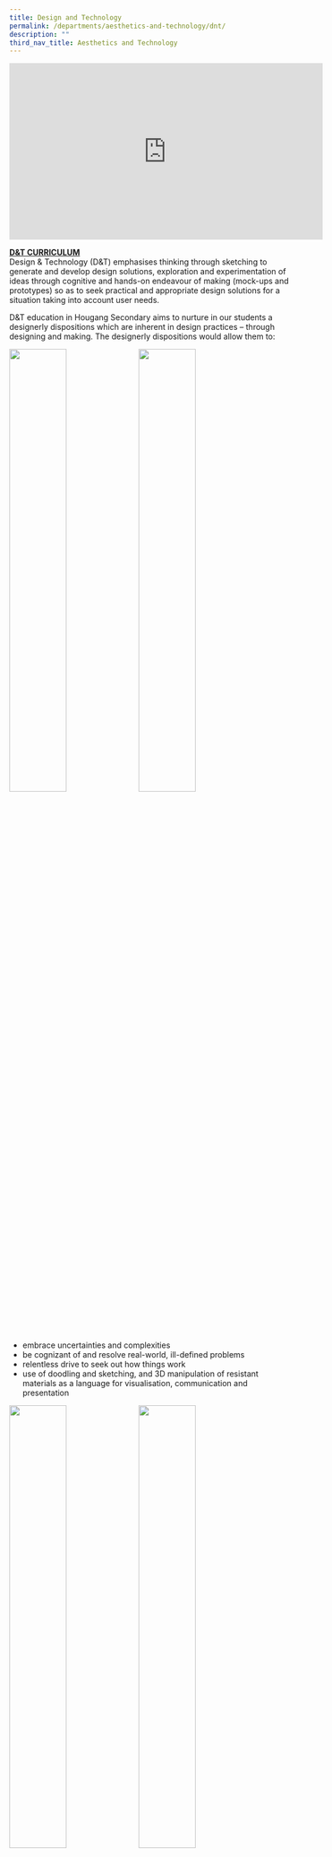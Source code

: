 ```yaml
---
title: Design and Technology
permalink: /departments/aesthetics-and-technology/dnt/
description: ""
third_nav_title: Aesthetics and Technology
---
```

<center><iframe width="560" height="315" src="https://www.youtube.com/embed/S_Nt0Y6sInw" title="YouTube video player" frameborder="0" allow="accelerometer; autoplay; clipboard-write; encrypted-media; gyroscope; picture-in-picture; web-share" allowfullscreen=""></iframe></center>

**<u>D&amp;T CURRICULUM</u>**    
Design &amp; Technology (D&amp;T) emphasises thinking through sketching to generate and develop design solutions, exploration and experimentation of ideas through cognitive and hands-on endeavour of making (mock-ups and prototypes) so as to seek practical and appropriate design solutions for a situation taking into account user needs.

D&amp;T education in Hougang Secondary aims to nurture in our students a designerly dispositions which are inherent in design practices – through designing and making. The designerly dispositions would allow them to:

<img src="/images/DT1.png" style="width:45%">

<img src="/images/DT2.jpeg" style="width:45%">
		 
*   embrace uncertainties and complexities
*   be cognizant of and resolve real-world, ill-defined problems
*   relentless drive to seek out how things work
*   use of doodling and sketching, and 3D manipulation of resistant materials as a language for visualisation, communication and presentation


<img src="/images/DT3.jpeg" style="width:45%">

<img src="/images/DT4.jpeg" style="width:45%">


**<u>ENRICHMENTS</u>**

**Ignite Challenges**   
The D&amp;T students participates in IgnITE challenge at ITE. Organised by the Institute of Technical Education (ITE), the IgnITE Skills Challenge is an annual competition that presents students to technical abilities and nurtures a deeper appreciation of courses offered by ITE. Challenges are intended to be appealing and fun, for the joy of learning.

Daedalus Challenge    
*   Create a Glider using Computer-Aided Design (CAD) Software
*   Develop skills in using CAD software to design and assemble an aerodynamic glider that can clear obstacles.&nbsp;

**Ignite Challenge – Dream Glider**

In semester 1, the D&amp;T students participated in the Flying Saucer IgnITE challenge at ITE central.

The objective of this program is to allow our students to work with electronics components and interpret circuit diagrams. Students also gained hands-on experience in taking electrical measurements.

A total of 12 students in 4 teams participated in the Challenge. They constructed a circuit based on the given circuit diagram. The task also required the participants to demonstrate the operation of the circuit, taking measurement and recording of the voltages of electronic components.

At the final event, teams competed in the launching and landing of their ‘Flying Saucers’ accurately. The teams with the best scores will qualify for the finals. The teams were scored according to their

1.  Speed of assembly
2.  Circuit functionality
3.  Accuracy of measurements
4.  Landing accuracy


Skill Level 1: Identify the electronics components and their functions   
Skill Level 2: Interpret circuit diagram   
Skill Level 3: Connect an electronics circuit with blinking LED and motor.

**SciTecHuMatics 2019 – Environmental Awareness**

SciTecHuMAtics is a programme designed to engage pupils through inter-disciplinary student-centered activities and to provide an opportunity for students to explore the inter-connectedness of disciplines with respect to environmental issues (e.g. recycling, water resources, etc.). For the D&amp;T station, students used recycled water bottles as well as other scrap materials to create a plastic bottle planter made from recycled materials.

Photo 1

<img src="/images/dnt1.jpeg" style="width:45%">

Photo 2

<img src="/images/dnt2.jpeg" style="width:45%">
		 

### Makers Garage

<img src="/images/MG1.jpeg" style="width:45%">

The HS Makers Garage is a place where students design, experiment, build and create. It contains elements of a workshop, computer lab, craft room as well as the science lab. Students get to engage in science, engineering and tinkering. The Makers Garage are helmed by Mr. Anwar (IC), Mr Benny Ng (ST D&amp;T), Mr. Muthu and Mr. Jafri.

**T-shirt Printing**   
We learn two new techniques to print T-shirts which includes sublimation prints as well as heat transfer. We use each depending on the material as well as colour requirements and design of the T-shirt. Teachers and students have such a good time learning these techniques as part of school projects, such as Gear Up, or as personal hobby.

<img src="/images/MG2.jpeg" style="width:65%">

**Mug Printing**   
The techniques to print mugs includes sublimation prints. The mug press is similar to the T-shirt press but it is curved to suit the curve of the mug. Students from the Gear Up program prepared 120 mugs for teachers during the Staff Day Celebration.

<img src="/images/MG3.jpeg" style="width:65%">

**Mod Podge**   
Mod Podge is one of the most well-known craft activity. It is a decoupage medium — an all-in-one glue, sealer and finish used to attach paper and fabric to various surfaces. Students apply paper on ceramic tiles to produce wonderful crafts.

<img src="/images/MG4.jpeg" style="width:65%">

**Embroidery**   
Other than the usual sewing functions, the embroidery machine can create, embellish, personalize and decorate just about any type of fabric. Though embroidery machines are not new, the technology used in our embroidery machine is more advanced and easier to use than ever before. 

<img src="/images/MG5.jpeg" style="width:65%">

**Badge Making**     
A badge is a special or distinctive mark, token, or device worn as a sign of allegiance, membership, authority or achievement. With our badge maker, students can easily make a badge in two different sizes. This year, the students from the Gear Up program made badges to celebrate National Day. Staff were also welcomed to make personalized badges as mementos of their activities. 

<img src="/images/MG6.jpeg" style="width:65%">

**3D Printing**
From digital designs on your laptops to something tangible that you can hold in your hands. A 3D printer essentially works by extruding molten plastic through a tiny nozzle that it moves around precisely under computer control. It prints one layer, waits for it to dry, and then prints the next layer on top. Students undergo a program to generate ideas, make cardboard mock-ups, produce digital models and print out toys of their own design! 

<img src="/images/MG7.jpeg" style="width:65%">